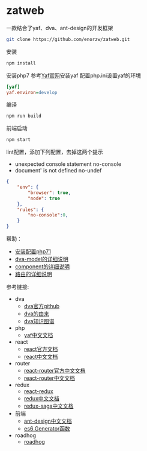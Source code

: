 # zatweb
一款结合了yaf、dva、ant-design的开发框架


``` bash
git clone https://github.com/enorzw/zatweb.git
```
安装
``` bash
npm install
```
安装php7
参考[Yaf官网](http://www.php.net/manual/zh/book.yaf.php)安装yaf
配置php.ini设置yaf的环境
``` ini
[yaf] 
yaf.environ=develop
```
编译
``` bash
npm run build
```

前端启动
``` bash
npm start
```

lint配置，添加下列配置，去掉这两个提示

* unexpected console statement no-console
* document' is not defined no-undef

``` json
{
    "env": {
        "browser": true,
        "node": true
    }, 
    "rules": {
        "no-console":0,
    }
}

``` 

帮助：
* [安装配置php71](https://github.com/enorzw/zatweb/blob/master/doc/php71.md)  
* [dva-model的详细说明](https://github.com/enorzw/zatweb/blob/master/doc/model.md) 
* [component的详细说明](https://github.com/enorzw/zatweb/blob/master/doc/component.md)
* [路由的详细说明](https://github.com/enorzw/zatweb/blob/master/doc/router.md) 

参考链接: 
* dva 
    * [dva官方github](https://github.com/dvajs/dva)
    * [dva的由来](https://github.com/sorrycc/blog/issues/6)
    * [dva知识图谱](https://github.com/dvajs/dva-knowledgemap)
* php 
    * [yaf中文文档](http://www.php.net/manual/zh/book.yaf.php)
* react
    * [react官方文档](https://facebook.github.io/react/docs/hello-world.html)
    * [react中文文档](https://hulufei.gitbooks.io/react-tutorial/content/introduction.html) 
* router
    * [react-router官方中文文档](http://react-guide.github.io/react-router-cn/index.html)
    * [react-router中文文档](http://618cj.com/react-router4-0%E8%B7%AF%E7%94%B1%E4%B8%AD%E6%96%87%E6%96%87%E6%A1%A3api/)
* redux
    * [react-redux](http://www.redux.org.cn/docs/react-redux/api.html#connectmapstatetoprops-mapdispatchtoprops-mergeprops-options)
    * [redux中文文档](http://cn.redux.js.org/index.html)
    * [redux-saga中文文档](http://leonshi.com/redux-saga-in-chinese/docs/introduction/BeginnerTutorial.html?utm_source=tuicool&utm_medium=referral)
* 前端
    * [ant-design中文文档](https://ant.design/docs/react/introduce-cn)
    * [es6 Generator函数](http://es6.ruanyifeng.com/#docs/generator)
* roadhog
    * [roadhog](https://github.com/sorrycc/roadhog#%E9%85%8D%E7%BD%AE)